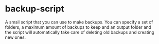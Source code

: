 # backup-script
A small script that you can use to make backups. You can specify a set of folders, a maximum amount of backups to keep and an output folder and the script will automatically take care of deleting old backups and creating new ones.
